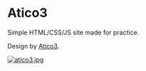 # Atico3

Simple HTML/CSS/JS site made for practice.

Design by [Atico3](https://atico3.com/).

[![atico3.jpg](https://s19.postimg.cc/fdw2x0fyb/atico3.jpg)](https://postimg.cc/image/af8kihc5b/)
